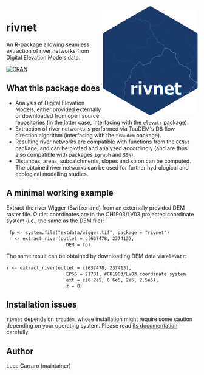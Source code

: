 <img align="right" width="250" src="man/figures/rivnet_logo.png">

# rivnet

An R-package allowing seamless extraction of river networks from Digital Elevation Models data.

[![CRAN](http://www.r-pkg.org/badges/version/rivnet)](http://CRAN.R-project.org/package=rivnet)

## What this package does 

- Analysis of Digital Elevation Models, either provided externally or downloaded from open source repositories (in the latter case, interfacing with the `elevatr` package). 
- Extraction of river networks is performed via TauDEM's D8 flow direction algorithm (interfacing with the `traudem` package). 
- Resulting river networks are compatible with functions from the `OCNet` package, and can be plotted and analyzed accordingly (and are thus also compatible with packages `igraph` and `SSN`). 
- Distances, areas, subcatchments, slopes and so on can be computed. The obtained river networks can be used for further hydrological and ecological modelling studies.

## A minimal working example

Extract the river Wigger (Switzerland) from an externally provided DEM raster file. Outlet coordinates are in the CH1903/LV03 projected coordinate system (i.e., the same as the DEM file):

```
 fp <- system.file("extdata/wigger.tif", package = "rivnet")
 r <- extract_river(outlet = c(637478, 237413),
	                  DEM = fp)
````

The same result can be obtained by downloading DEM data via `elevatr`:

```
r <- extract_river(outlet = c(637478, 237413),
	                  EPSG = 21781, #CH1903/LV03 coordinate system
	                  ext = c(6.2e5, 6.6e5, 2e5, 2.5e5),
	                  z = 8)

````

## Installation issues

`rivnet` depends on `traudem`, whose installation might require some caution depending on your operating system. Please read [its documentation](https://lucarraro.github.io/traudem/) carefully.

## Author

Luca Carraro (maintainer)
